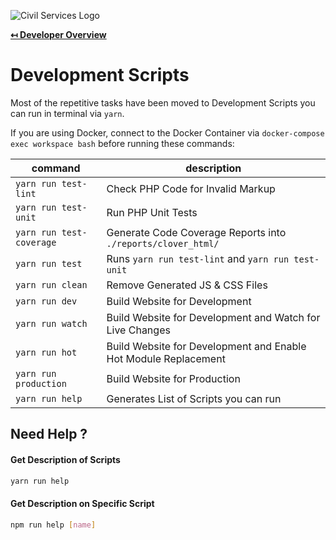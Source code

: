 ![Civil Services Logo](https://cdn.civil.services/common/github-logo.png "Civil Services Logo")

**[↤ Developer Overview](../README.md)**

Development Scripts
===

Most of the repetitive tasks have been moved to Development Scripts you can run in terminal via `yarn`.

If you are using Docker, connect to the Docker Container via `docker-compose exec workspace bash` before running these commands:

| command                   | description                                                     |
|---------------------------|-----------------------------------------------------------------|
| `yarn run test-lint`      | Check PHP Code for Invalid Markup                               |
| `yarn run test-unit`      | Run PHP Unit Tests                                              |
| `yarn run test-coverage`  | Generate Code Coverage Reports into `./reports/clover_html/`    |
| `yarn run test`           | Runs `yarn run test-lint` and `yarn run test-unit`              |
| `yarn run clean`          | Remove Generated JS & CSS Files                                 |
| `yarn run dev`            | Build Website for Development                                   |
| `yarn run watch`          | Build Website for Development and Watch for Live Changes        |
| `yarn run hot`            | Build Website for Development and Enable Hot Module Replacement |
| `yarn run production`     | Build Website for Production                                    |
| `yarn run help`           | Generates List of Scripts you can run                           |


Need Help ?
---

#### Get Description of Scripts

```bash
yarn run help
```

#### Get Description on Specific Script

```bash
npm run help [name]
```